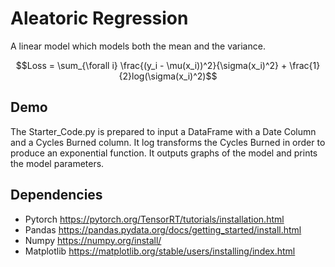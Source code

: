 # Aleatoric Regression
A linear model which models both the mean and the variance. 
```math
Loss = \sum_{\forall i} \frac{(y_i - \mu(x_i))^2}{\sigma(x_i)^2} + \frac{1}{2}log(\sigma(x_i)^2)
```

## Demo 
The Starter_Code.py is prepared to input a DataFrame with a Date Column and a Cycles Burned column. It log transforms the Cycles Burned in order to produce an exponential function. It outputs graphs of the model and prints the model parameters.

## Dependencies
- Pytorch             https://pytorch.org/TensorRT/tutorials/installation.html
- Pandas              https://pandas.pydata.org/docs/getting_started/install.html
- Numpy               https://numpy.org/install/
- Matplotlib          https://matplotlib.org/stable/users/installing/index.html
